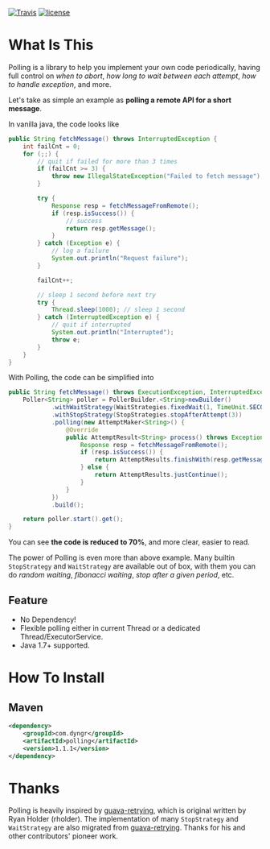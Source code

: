 [![Travis](https://img.shields.io/travis/dyng/polling.svg)](https://travis-ci.org/dyng/polling)
[![license](https://img.shields.io/github/license/dyng/polling.svg)](https://raw.githubusercontent.com/dyng/polling/master/LICENSE)

# What Is This

Polling is a library to help you implement your own code periodically, having full control on *when to abort*, *how long to wait between each attempt*, *how to handle exception*, and more.

Let's take as simple an example as **polling a remote API for a short message**.

In vanilla java, the code looks like

```java
public String fetchMessage() throws InterruptedException {
    int failCnt = 0;
    for (;;) {
        // quit if failed for more than 3 times
        if (failCnt >= 3) {
            throw new IllegalStateException("Failed to fetch message");
        }

        try {
            Response resp = fetchMessageFromRemote();
            if (resp.isSuccess()) {
                // success
                return resp.getMessage();
            }
        } catch (Exception e) {
            // log a failure
            System.out.println("Request failure");
        }

        failCnt++;

        // sleep 1 second before next try
        try {
            Thread.sleep(1000); // sleep 1 second
        } catch (InterruptedException e) {
            // quit if interrupted
            System.out.println("Interrupted");
            throw e;
        }
    }
}
```

With Polling, the code can be simplified into

```java
public String fetchMessage() throws ExecutionException, InterruptedException {
    Poller<String> poller = PollerBuilder.<String>newBuilder()
            .withWaitStrategy(WaitStrategies.fixedWait(1, TimeUnit.SECONDS))
            .withStopStrategy(StopStrategies.stopAfterAttempt(3))
            .polling(new AttemptMaker<String>() {
                @Override
                public AttemptResult<String> process() throws Exception {
                    Response resp = fetchMessageFromRemote();
                    if (resp.isSuccess()) {
                        return AttemptResults.finishWith(resp.getMessage());
                    } else {
                        return AttemptResults.justContinue();
                    }
                }
            })
            .build();

    return poller.start().get();
}
``` 

You can see **the code is reduced to 70%**, and more clear, easier to read.

The power of Polling is even more than above example. Many builtin `StopStrategy` and `WaitStrategy` are available out of box, with them you can do *random waiting*, *fibonacci waiting*, *stop after a given period*, etc.

## Feature

- No Dependency!
- Flexible polling either in current Thread or a dedicated Thread/ExecutorService.
- Java 1.7+ supported.

# How To Install

## Maven

```xml
<dependency>
    <groupId>com.dyngr</groupId>
    <artifactId>polling</artifactId>
    <version>1.1.1</version>
</dependency>
```

# Thanks

Polling is heavily inspired by [guava-retrying](https://github.com/rholder/guava-retrying), which is original written by Ryan Holder (rholder). The implementation of many `StopStrategy` and `WaitStrategy` are also migrated from [guava-retrying](https://github.com/rholder/guava-retrying). Thanks for his and other contributors' pioneer work.
